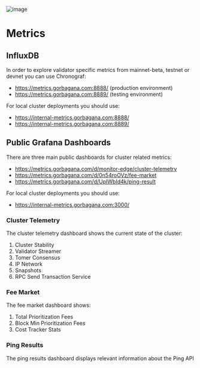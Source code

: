 ![image](https://user-images.githubusercontent.com/110216567/184346286-94e0b45f-19e9-4fc9-a1a3-2e50c6f12bf8.png)

# Metrics

## InfluxDB

In order to explore validator specific metrics from mainnet-beta, testnet or devnet you can use Chronograf:

* https://metrics.gorbagana.com:8888/ (production environment)
* https://metrics.gorbagana.com:8889/ (testing environment)

For local cluster deployments you should use:

* https://internal-metrics.gorbagana.com:8888/
* https://internal-metrics.gorbagana.com:8889/

## Public Grafana Dashboards

There are three main public dashboards for cluster related metrics:

* https://metrics.gorbagana.com/d/monitor-edge/cluster-telemetry
* https://metrics.gorbagana.com/d/0n54roOVz/fee-market
* https://metrics.gorbagana.com/d/UpIWbId4k/ping-result

For local cluster deployments you should use:

* https://internal-metrics.gorbagana.com:3000/

### Cluster Telemetry

The cluster telemetry dashboard shows the current state of the cluster:

1. Cluster Stability
2. Validator Streamer
3. Tomer Consensus
4. IP Network
5. Snapshots
6. RPC Send Transaction Service

### Fee Market

The fee market dashboard shows:

1. Total Prioritization Fees
2. Block Min Prioritization Fees
3. Cost Tracker Stats

### Ping Results

The ping results dashboard displays relevant information about the Ping API

